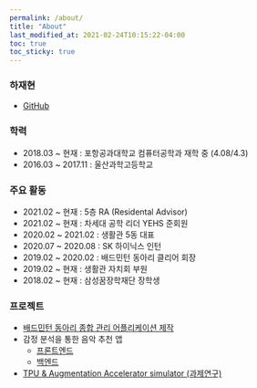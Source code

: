 ```yaml
---
permalink: /about/
title: "About"
last_modified_at: 2021-02-24T10:15:22-04:00
toc: true
toc_sticky: true
---
```


### 하재현
  * [GitHub](https://github.com/rntlqvnf)

### 학력
  * 2018.03 ~ 현재 : 포항공과대학교 컴퓨터공학과 재학 중 (4.08/4.3)
  * 2016.03 ~ 2017.11 : 울산과학고등학교

### 주요 활동
  * 2021.02 ~ 현재 : 5층 RA (Residental Advisor)
  * 2021.02 ~ 현재 : 차세대 공학 리더 YEHS 준회원
  * 2020.02 ~ 2021.02 : 생활관 5동 대표
  * 2020.07 ~ 2020.08 : SK 하이닉스 인턴
  * 2019.02 ~ 2020.02 : 배드민턴 동아리 클리어 회장
  * 2019.02 ~ 현재 : 생활관 자치회 부원
  * 2018.02 ~ 현재 : 삼성꿈장학재단 장학생

### 프로젝트
  * [배드민턴 동아리 종합 관리 어플리케이션 제작](https://github.com/rntlqvnf/ClearApp_FE)
  * 감정 분석을 통한 음악 추천 앱
    * [프론트엔드](https://github.com/rntlqvnf/Native-IDEA-app)
    * [백엔드](https://github.com/rntlqvnf/IDEA_python_backend)
  * [TPU & Augmentation Accelerator simulator (과제연구)](https://github.com/rntlqvnf/Systolic-Array-Simulator)